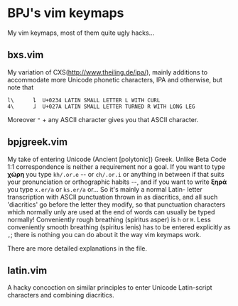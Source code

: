 BPJ's vim keymaps
=================

My vim keymaps, most of them quite ugly hacks...

bxs.vim
-------

My variation of CXS(http://www.theiling.de/ipa/),
mainly additions to accommodate more Unicode phonetic
characters, IPA and otherwise, but note that

    l\      ȴ  U+0234 LATIN SMALL LETTER L WITH CURL
    4\      ɺ  U+027A LATIN SMALL LETTER TURNED R WITH LONG LEG

Moreover `"` + any ASCII character gives you that ASCII character.

bpjgreek.vim
------------

My take of entering Unicode (Ancient \[polytonic\]) Greek. Unlike
Beta Code 1:1 correspondence is neither a requirement nor a goal.
If you want to type **χώρη** you type `kh/.or.e` -- or `ch/.or.i`
or anything in between if that suits your pronunciation or
orthographic habits --, and if you want to write **ξηρά** you
type `x.er/a` or `ks.er/a` or... So it's mainly a normal Latin-
letter transcription with ASCII punctuation thrown in as
diacritics, and all such 'diacritics' go before the letter they
modify, so that punctuation characters which normally unly are
used at the end of words can usually be typed normally!
Conveniently rough breathing (spiritus asper) is `h` or `H`. Less
conveniently smooth breathing (spiritus lenis) has to be entered
explicitly as `,`; there is nothing you can do about it the way
vim keymaps work.

There are more detailed explanations in the file.

latin.vim
---------

A hacky concoction on similar principles to enter
Unicode Latin-script characters and combining diacritics.

